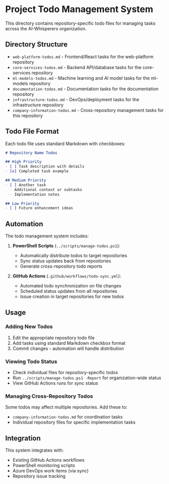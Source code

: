 # Project Todo Management System

This directory contains repository-specific todo files for managing tasks across the AI-Whisperers organization.

## Directory Structure

- `web-platform-todos.md` - Frontend/React tasks for the web-platform repository
- `core-services-todos.md` - Backend API/database tasks for the core-services repository  
- `ml-models-todos.md` - Machine learning and AI model tasks for the ml-models repository
- `documentation-todos.md` - Documentation tasks for the documentation repository
- `infrastructure-todos.md` - DevOps/deployment tasks for the infrastructure repository
- `company-information-todos.md` - Cross-repository management tasks for this repository

## Todo File Format

Each todo file uses standard Markdown with checkboxes:

```markdown
# Repository Name Todos

## High Priority
- [ ] Task description with details
- [x] Completed task example

## Medium Priority
- [ ] Another task
  - Additional context or subtasks
  - Implementation notes

## Low Priority
- [ ] Future enhancement ideas
```

## Automation

The todo management system includes:

1. **PowerShell Scripts** (`../scripts/manage-todos.ps1`):
   - Automatically distribute todos to target repositories
   - Sync status updates back from repositories
   - Generate cross-repository todo reports

2. **GitHub Actions** (`.github/workflows/todo-sync.yml`):
   - Automated todo synchronization on file changes
   - Scheduled status updates from all repositories
   - Issue creation in target repositories for new todos

## Usage

### Adding New Todos

1. Edit the appropriate repository todo file
2. Add tasks using standard Markdown checkbox format
3. Commit changes - automation will handle distribution

### Viewing Todo Status

- Check individual files for repository-specific todos
- Run `../scripts/manage-todos.ps1 -Report` for organization-wide status
- View GitHub Actions runs for sync status

### Managing Cross-Repository Todos

Some todos may affect multiple repositories. Add these to:
- `company-information-todos.md` for coordination tasks
- Individual repository files for specific implementation tasks

## Integration

This system integrates with:
- Existing GitHub Actions workflows
- PowerShell monitoring scripts
- Azure DevOps work items (via sync)
- Repository issue tracking